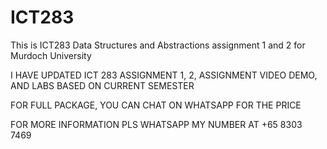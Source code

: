 # ICT283
This is ICT283 Data Structures and Abstractions assignment 1 and 2 for Murdoch University

I HAVE UPDATED ICT 283 ASSIGNMENT 1, 2, ASSIGNMENT VIDEO DEMO, AND LABS BASED ON CURRENT SEMESTER

FOR FULL PACKAGE, YOU CAN CHAT ON WHATSAPP FOR THE PRICE

FOR MORE INFORMATION PLS WHATSAPP MY NUMBER AT +65 8303 7469

